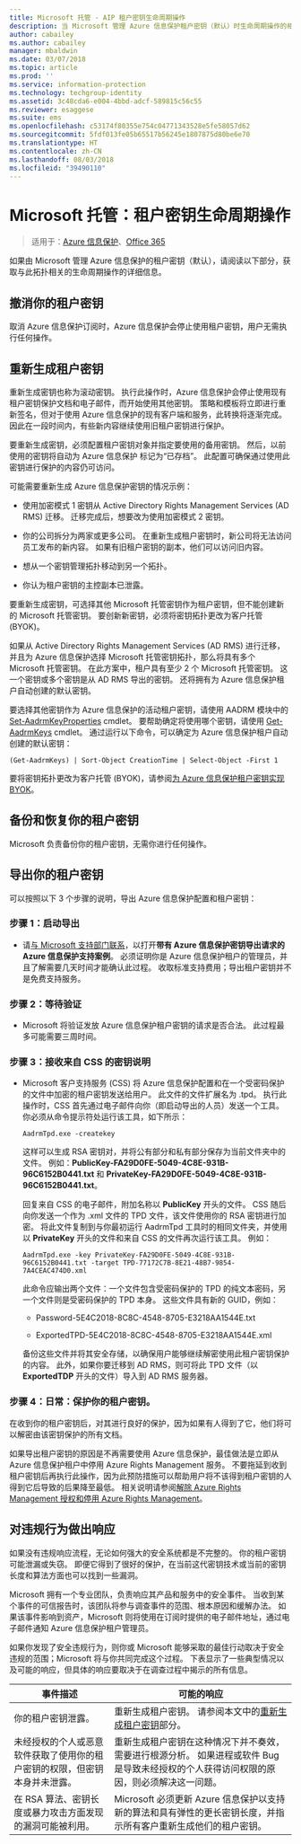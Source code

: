 ```yaml
---
title: Microsoft 托管 - AIP 租户密钥生命周期操作
description: 当 Microsoft 管理 Azure 信息保护租户密钥（默认）时生命周期操作的相关信息。
author: cabailey
ms.author: cabailey
manager: mbaldwin
ms.date: 03/07/2018
ms.topic: article
ms.prod: ''
ms.service: information-protection
ms.technology: techgroup-identity
ms.assetid: 3c48cda6-e004-4bbd-adcf-589815c56c55
ms.reviewer: esaggese
ms.suite: ems
ms.openlocfilehash: c53174f80355e754c04771343528e5fe58057d62
ms.sourcegitcommit: 5fdf013fe05b65517b56245e1807875d80be6e70
ms.translationtype: HT
ms.contentlocale: zh-CN
ms.lasthandoff: 08/03/2018
ms.locfileid: "39490110"
---
```

# <a name="microsoft-managed-tenant-key-life-cycle-operations"></a>Microsoft 托管：租户密钥生命周期操作

>适用于：[Azure 信息保护](https://azure.microsoft.com/pricing/details/information-protection)、[Office 365](http://download.microsoft.com/download/E/C/F/ECF42E71-4EC0-48FF-AA00-577AC14D5B5C/Azure_Information_Protection_licensing_datasheet_EN-US.pdf)

如果由 Microsoft 管理 Azure 信息保护的租户密钥（默认），请阅读以下部分，获取与此拓扑相关的生命周期操作的详细信息。

## <a name="revoke-your-tenant-key"></a>撤消你的租户密钥
取消 Azure 信息保护订阅时，Azure 信息保护会停止使用租户密钥，用户无需执行任何操作。

## <a name="rekey-your-tenant-key"></a>重新生成租户密钥
重新生成密钥也称为滚动密钥。 执行此操作时，Azure 信息保护会停止使用现有租户密钥保护文档和电子邮件，而开始使用其他密钥。 策略和模板将立即进行重新签名，但对于使用 Azure 信息保护的现有客户端和服务，此转换将逐渐完成。 因此在一段时间内，有些新内容继续使用旧租户密钥进行保护。

要重新生成密钥，必须配置租户密钥对象并指定要使用的备用密钥。 然后，以前使用的密钥将自动为 Azure 信息保护 标记为“已存档”。 此配置可确保通过使用此密钥进行保护的内容仍可访问。

可能需要重新生成 Azure 信息保护密钥的情况示例：

- 使用加密模式 1 密钥从 Active Directory Rights Management Services (AD RMS) 迁移。 迁移完成后，想要改为使用加密模式 2 密钥。

- 你的公司拆分为两家或更多公司。 在重新生成租户密钥时，新公司将无法访问员工发布的新内容。 如果有旧租户密钥的副本，他们可以访问旧内容。

- 想从一个密钥管理拓扑移动到另一个拓扑。

- 你认为租户密钥的主控副本已泄露。

要重新生成密钥，可选择其他 Microsoft 托管密钥作为租户密钥，但不能创建新的 Microsoft 托管密钥。 要创新新密钥，必须将密钥拓扑更改为客户托管 (BYOK)。

如果从 Active Directory Rights Management Services (AD RMS) 进行迁移，并且为 Azure 信息保护选择 Microsoft 托管密钥拓扑，那么将具有多个 Microsoft 托管密钥。 在此方案中，租户具有至少 2 个 Microsoft 托管密钥。 这一个密钥或多个密钥是从 AD RMS 导出的密钥。 还将拥有为 Azure 信息保护租户自动创建的默认密钥。

要选择其他密钥作为 Azure 信息保护的活动租户密钥，请使用 AADRM 模块中的 [Set-AadrmKeyProperties](/powershell/module/aadrm/set-aadrmkeyproperties) cmdlet。 要帮助确定将使用哪个密钥，请使用 [Get-AadrmKeys](/powershell/module/aadrm/get-aadrmkeys) cmdlet。 通过运行以下命令，可以确定为 Azure 信息保护租户自动创建的默认密钥：

    (Get-AadrmKeys) | Sort-Object CreationTime | Select-Object -First 1

要将密钥拓扑更改为客户托管 (BYOK)，请参阅[为 Azure 信息保护租户密钥实现 BYOK](plan-implement-tenant-key.md#implementing-byok-for-your-azure-information-protection-tenant-key)。

## <a name="backup-and-recover-your-tenant-key"></a>备份和恢复你的租户密钥
Microsoft 负责备份你的租户密钥，无需你进行任何操作。

## <a name="export-your-tenant-key"></a>导出你的租户密钥
可以按照以下 3 个步骤的说明，导出 Azure 信息保护配置和租户密钥：

### <a name="step-1-initiate-export"></a>步骤 1：启动导出

- 请[与 Microsoft 支持部门联系](information-support.md#to-contact-microsoft-support)，以打开**带有 Azure 信息保护密钥导出请求的 Azure 信息保护支持案例**。 必须证明你是 Azure 信息保护租户的管理员，并且了解需要几天时间才能确认此过程。 收取标准支持费用；导出租户密钥并不是免费支持服务。

### <a name="step-2-wait-for-verification"></a>步骤 2：等待验证

- Microsoft 将验证发放 Azure 信息保护租户密钥的请求是否合法。 此过程最多可能需要三周时间。

### <a name="step-3-receive-key-instructions-from-css"></a>步骤 3：接收来自 CSS 的密钥说明

- Microsoft 客户支持服务 (CSS) 将 Azure 信息保护配置和在一个受密码保护的文件中加密的租户密钥发送给用户。 此文件的文件扩展名为 .tpd。 执行此操作时，CSS 首先通过电子邮件向你（即启动导出的人员）发送一个工具。 你必须从命令提示符处运行该工具，如下所示：

    ```
    AadrmTpd.exe -createkey
    ```
    这样可以生成 RSA 密钥对，并将公有部分和私有部分保存为当前文件夹中的文件。 例如：**PublicKey-FA29D0FE-5049-4C8E-931B-96C6152B0441.txt** 和 **PrivateKey-FA29D0FE-5049-4C8E-931B-96C6152B0441.txt**。

    回复来自 CSS 的电子邮件，附加名称以 **PublicKey** 开头的文件。 CSS 随后向你发送一个作为 .xml 文件的 TPD 文件，该文件使用你的 RSA 密钥进行加密。 将此文件复制到与你最初运行 AadrmTpd 工具时的相同文件夹，并使用以 **PrivateKey** 开头的文件和来自 CSS 的文件再次运行该工具。 例如：

    ```
    AadrmTpd.exe -key PrivateKey-FA29D0FE-5049-4C8E-931B-96C6152B0441.txt -target TPD-77172C7B-8E21-48B7-9854-7A4CEAC474D0.xml
    ```
    此命令应输出两个文件：一个文件包含受密码保护的 TPD 的纯文本密码，另一个文件则是受密码保护的 TPD 本身。 这些文件具有新的 GUID，例如：
     
    - Password-5E4C2018-8C8C-4548-8705-E3218AA1544E.txt

    - ExportedTPD-5E4C2018-8C8C-4548-8705-E3218AA1544E.xml

    备份这些文件并将其安全存储，以确保用户能够继续解密使用此租户密钥保护的内容。 此外，如果你要迁移到 AD RMS，则可将此 TPD 文件（以 **ExportedTDP** 开头的文件）导入到 AD RMS 服务器。

### <a name="step-4-ongoing-protect-your-tenant-key"></a>步骤 4：日常：保护你的租户密钥。

在收到你的租户密钥后，对其进行良好的保护，因为如果有人得到了它，他们将可以解密由该密钥保护的所有文档。

如果导出租户密钥的原因是不再需要使用 Azure 信息保护，最佳做法是立即从 Azure 信息保护租户中停用 Azure Rights Management 服务。 不要拖延到收到租户密钥后再执行此操作，因为此预防措施可以帮助用户将不该得到租户密钥的人得到它后导致的后果降至最低。 相关说明请参阅[解除 Azure Rights Management 授权和停用 Azure Rights Management](decommission-deactivate.md)。

## <a name="respond-to-a-breach"></a>对违规行为做出响应
如果没有违规响应流程，无论如何强大的安全系统都是不完整的。 你的租户密钥可能泄漏或失窃。 即便它得到了很好的保护，在当前这代密钥技术或当前的密钥长度和算法方面也可以找到一些漏洞。

Microsoft 拥有一个专业团队，负责响应其产品和服务中的安全事件。 当收到某个事件的可信报告时，该团队将参与调查事件的范围、根本原因和缓解办法。 如果该事件影响到资产，Microsoft 则将使用在订阅时提供的电子邮件地址，通过电子邮件通知 Azure 信息保护租户管理员。

如果你发现了安全违规行为，则你或 Microsoft 能够采取的最佳行动取决于安全违规的范围；Microsoft 将与你共同完成这个过程。 下表显示了一些典型情况以及可能的响应，但具体的响应要取决于在调查过程中揭示的所有信息。

|事件描述|可能的响应|
|------------------------|-------------------|
|你的租户密钥泄露。|重新生成租户密钥。 请参阅本文中的[重新生成租户密钥](#rekey-your-tenant-key)部分。|
|未经授权的个人或恶意软件获取了使用你的租户密钥的权限，但密钥本身并未泄露。|重新生成租户密钥在这种情况下并不奏效，需要进行根源分析。 如果进程或软件 Bug 是导致未经授权的个人获得访问权限的原因，则必须解决这一问题。|
|在 RSA 算法、密钥长度或暴力攻击方面发现的漏洞可能被利用。|Microsoft 必须更新 Azure 信息保护以支持新的算法和具有弹性的更长密钥长度，并指示所有客户重新生成他们的租户密钥。|


